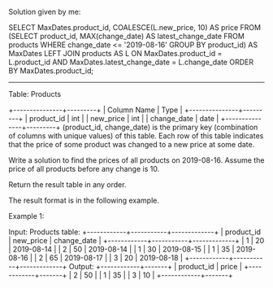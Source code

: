 Solution given by me:


SELECT
    MaxDates.product_id,
    COALESCE(L.new_price, 10) AS price
FROM
    (SELECT
        product_id,
        MAX(change_date) AS latest_change_date
    FROM
        products
    WHERE
        change_date <= '2019-08-16'
    GROUP BY
        product_id) AS MaxDates
LEFT JOIN
    products AS L
ON
    MaxDates.product_id = L.product_id AND
    MaxDates.latest_change_date = L.change_date
ORDER BY
    MaxDates.product_id;





******************************************

Table: Products

+---------------+---------+
| Column Name   | Type    |
+---------------+---------+
| product_id    | int     |
| new_price     | int     |
| change_date   | date    |
+---------------+---------+
(product_id, change_date) is the primary key (combination of columns with unique values) of this table.
Each row of this table indicates that the price of some product was changed to a new price at some date.
 

Write a solution to find the prices of all products on 2019-08-16. Assume the price of all products before any change is 10.

Return the result table in any order.

The result format is in the following example.

 

Example 1:

Input: 
Products table:
+------------+-----------+-------------+
| product_id | new_price | change_date |
+------------+-----------+-------------+
| 1          | 20        | 2019-08-14  |
| 2          | 50        | 2019-08-14  |
| 1          | 30        | 2019-08-15  |
| 1          | 35        | 2019-08-16  |
| 2          | 65        | 2019-08-17  |
| 3          | 20        | 2019-08-18  |
+------------+-----------+-------------+
Output: 
+------------+-------+
| product_id | price |
+------------+-------+
| 2          | 50    |
| 1          | 35    |
| 3          | 10    |
+------------+-------+
